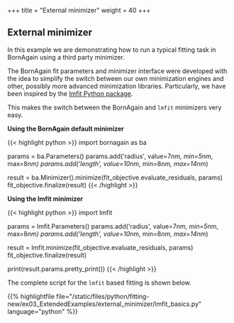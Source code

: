 +++
title = "External minimizer"
weight = 40
+++

## External minimizer

In this example we are demonstrating how to run a typical fitting task in BornAgain using a third party minimizer.

The BornAgain fit parameters and minimizer interface were developed with the idea to simplify the switch between our own minimization engines and other, possibly more advanced minimization libraries.
Particularly, we have been inspired by the [lmfit Python package](https://lmfit.github.io/lmfit-py/).

This makes the switch between the BornAgain and `lmfit` minimizers very easy.

**Using the BornAgain default minimizer**

{{< highlight python >}}
import bornagain as ba

params = ba.Parameters()
params.add('radius', value=7*nm, min=5*nm, max=8*nm)
params.add('length', value=10*nm, min=8*nm, max=14*nm)

result = ba.Minimizer().minimize(fit_objective.evaluate_residuals, params)
fit_objective.finalize(result)
{{< /highlight >}}

**Using the lmfit minimizer**

{{< highlight python >}}
import lmfit

params = lmfit.Parameters()
params.add('radius', value=7*nm, min=5*nm, max=8*nm)
params.add('length', value=10*nm, min=8*nm, max=14*nm)

result = lmfit.minimize(fit_objective.evaluate_residuals, params)
fit_objective.finalize(result)

print(result.params.pretty_print())
{{< /highlight >}}

The complete script for the `lmfit` based fitting is shown below.

{{% highlightfile file="/static/files/python/fitting-new/ex03_ExtendedExamples/external_minimizer/lmfit_basics.py" language="python" %}}
